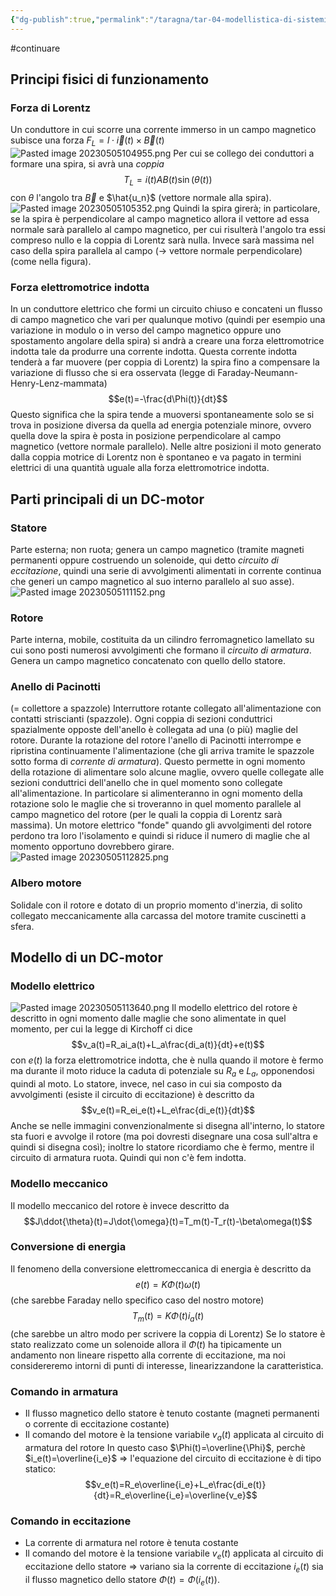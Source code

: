 ```yaml
---
{"dg-publish":true,"permalink":"/taragna/tar-04-modellistica-di-sistemi-elettromeccanici/"}
---
```


#continuare 
## Principi fisici di funzionamento
### Forza di Lorentz
Un conduttore in cui scorre una corrente immerso in un campo magnetico subisce una forza $F_L = l\cdot \vec{i}(t)\times\vec{B}(t)$
![Pasted image 20230505104955.png](/img/user/img/Pasted%20image%2020230505104955.png)
Per cui se collego dei conduttori a formare una spira, si avrà una *coppia* $$T_L = i(t)AB(t)\sin(\theta(t))$$con $\theta$ l'angolo tra $\vec{B}$ e $\hat{u_n}$ (vettore normale alla spira).
![Pasted image 20230505105352.png](/img/user/img/Pasted%20image%2020230505105352.png)
Quindi la spira girerà; in particolare, se la spira è perpendicolare al campo magnetico allora il vettore ad essa normale sarà parallelo al campo magnetico, per cui risulterà l'angolo tra essi compreso nullo e la coppia di Lorentz sarà nulla. Invece sarà massima nel caso della spira parallela al campo (-> vettore normale perpendicolare) (come nella figura).
### Forza elettromotrice indotta
In un conduttore elettrico che formi un circuito chiuso e concateni un flusso di campo magnetico che vari per qualunque motivo (quindi per esempio una variazione in modulo o in verso del campo magnetico oppure uno spostamento angolare della spira) si andrà a creare una forza elettromotrice indotta tale da produrre una corrente indotta. Questa corrente indotta tenderà a far muovere (per coppia di Lorentz) la spira fino a compensare la variazione di flusso che si era osservata (legge di Faraday-Neumann-Henry-Lenz-mammata)
$$e(t)=-\frac{d\Phi(t)}{dt}$$
Questo significa che la spira tende a muoversi spontaneamente solo se si trova in posizione diversa da quella ad energia potenziale minore, ovvero quella dove la spira è posta in posizione perpendicolare al campo magnetico (vettore normale parallelo). Nelle altre posizioni il moto generato dalla coppia motrice di Lorentz non è spontaneo e va pagato in termini elettrici di una quantità uguale alla forza elettromotrice indotta.
## Parti principali di un DC-motor
### Statore
Parte esterna; non ruota; genera un campo magnetico (tramite magneti permanenti oppure costruendo un solenoide, qui detto *circuito di eccitazione*, quindi una serie di avvolgimenti alimentati in corrente continua che generi un campo magnetico al suo interno parallelo al suo asse).
![Pasted image 20230505111152.png](/img/user/img/Pasted%20image%2020230505111152.png)
### Rotore
Parte interna, mobile, costituita da un cilindro ferromagnetico lamellato su cui sono posti numerosi avvolgimenti che formano il *circuito di armatura*. Genera un campo magnetico concatenato con quello dello statore.
### Anello di Pacinotti
(= collettore a spazzole) Interruttore rotante collegato all'alimentazione con contatti striscianti (spazzole). Ogni coppia di sezioni conduttrici spazialmente opposte dell'anello è collegata ad una (o più) maglie del rotore. Durante la rotazione del rotore l'anello di Pacinotti interrompe e ripristina continuamente l'alimentazione (che gli arriva tramite le spazzole sotto forma di *corrente di armatura*). Questo permette in ogni momento della rotazione di alimentare solo alcune maglie, ovvero quelle collegate alle sezioni conduttrici dell'anello che in quel momento sono collegate all'alimentazione. In particolare si alimenteranno in ogni momento della rotazione solo le maglie che si troveranno in quel momento parallele al campo magnetico del rotore (per le quali la coppia di Lorentz sarà massima).
Un motore elettrico "fonde" quando gli avvolgimenti del rotore perdono tra loro l'isolamento e quindi si riduce il numero di maglie che al momento opportuno dovrebbero girare.
![Pasted image 20230505112825.png](/img/user/img/Pasted%20image%2020230505112825.png)
### Albero motore
Solidale con il rotore e dotato di un proprio momento d'inerzia, di solito collegato meccanicamente alla carcassa del motore tramite cuscinetti a sfera.
## Modello di un DC-motor
### Modello elettrico
![Pasted image 20230505113640.png](/img/user/img/Pasted%20image%2020230505113640.png)
Il modello elettrico del rotore è descritto in ogni momento dalle maglie che sono alimentate in quel momento, per cui la legge di Kirchoff ci dice $$v_a(t)=R_ai_a(t)+L_a\frac{di_a(t)}{dt}+e(t)$$con $e(t)$ la forza elettromotrice indotta, che è nulla quando il motore è fermo ma durante il moto riduce la caduta di potenziale su $R_a$ e $L_a$, opponendosi quindi al moto. 
Lo statore, invece, nel caso in cui sia composto da avvolgimenti (esiste il circuito di eccitazione) è descritto da $$v_e(t)=R_ei_e(t)+L_e\frac{di_e(t)}{dt}$$Anche se nelle immagini convenzionalmente si disegna all'interno, lo statore sta fuori e avvolge il rotore (ma poi dovresti disegnare una cosa sull'altra e quindi si disegna così); inoltre lo statore ricordiamo che è fermo, mentre il circuito di armatura ruota. Quindi qui non c'è fem indotta.
### Modello meccanico
Il modello meccanico del rotore è invece descritto da $$J\ddot{\theta}(t)=J\dot{\omega}(t)=T_m(t)-T_r(t)-\beta\omega(t)$$
### Conversione di energia
Il fenomeno della conversione elettromeccanica di energia è descritto da $$e(t)=K\Phi(t)\omega(t)$$ (che sarebbe Faraday nello specifico caso del nostro motore)
 $$T_m(t)=K\Phi(t)i_a(t)$$
(che sarebbe un altro modo per scrivere la coppia di Lorentz)
Se lo statore è stato realizzato come un solenoide allora il $\Phi(t)$ ha tipicamente un andamento non lineare rispetto alla corrente di eccitazione, ma noi considereremo intorni di punti di interesse, linearizzandone la caratteristica.
### Comando in armatura
- Il flusso magnetico dello statore è tenuto costante (magneti permanenti o corrente di eccitazione costante)
- Il comando del motore è la tensione variabile $v_a(t)$ applicata al circuito di armatura del rotore
In questo caso $\Phi(t)=\overline{\Phi}$, perchè $i_e(t)=\overline{i_e}$ => l'equazione del circuito di eccitazione è di tipo statico:
$$v_e(t)=R_e\overline{i_e}+L_e\frac{di_e(t)}{dt}=R_e\overline{i_e}=\overline{v_e}$$
### Comando in eccitazione
- La corrente di armatura nel rotore è tenuta costante
- Il comando del motore è la tensione variabile $v_e(t)$ applicata al circuito di eccitazione dello statore => variano sia la corrente di eccitazione $i_e(t)$ sia il flusso magnetico dello statore $\Phi(t)=\Phi(i_e(t))$.
